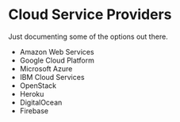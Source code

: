 # Cloud Service Providers

Just documenting some of the options out there.

* Amazon Web Services
* Google Cloud Platform
* Microsoft Azure
* IBM Cloud Services
* OpenStack
* Heroku
* DigitalOcean
* Firebase
